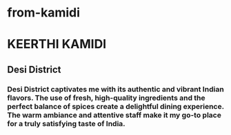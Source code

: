 # from-kamidi
# KEERTHI KAMIDI

## Desi District
### Desi District captivates me with its authentic and vibrant **Indian** flavors. The use of fresh, high-quality ingredients and the perfect balance of spices create a **delightful** dining experience. The warm ambiance and attentive staff make it my go-to place for a truly satisfying taste of India.





